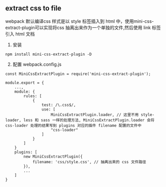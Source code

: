 ## extract css to file

webpack 默认编译css 样式是以 style 标签插入到 html 中，使用mini-css-extract-plugin可以实现将css 抽离出来作为一个单独的文件,然后使用 link 标签引入 html 文档

1. 安装
```
npm install mini-css-extract-plugin -D
```

2. 配置
webpack.config.js
```
const MiniCssExtractPlugin = require('mini-css-extract-plugin');

module.export = {
	...,
	module: {
		rules: [
			{
				test: /\.css$/,
				use: [
					MiniCssExtractPlugin.loader, // 这里不用 style-loader, less 和 sass 一样的处理方法, MiniCssExtractPlugin.loader 会将 css-loader 处理的结果写到 plugins 对应的插件 filename 配置的文件中
					"css-loader"
				]
			}
		]
	}	
	plugins: [
		new MiniCssExtractPlugin({
			filename: 'css/style.css', // 抽离出来的 css 文件路径
		}),
		...
	]
}
```
